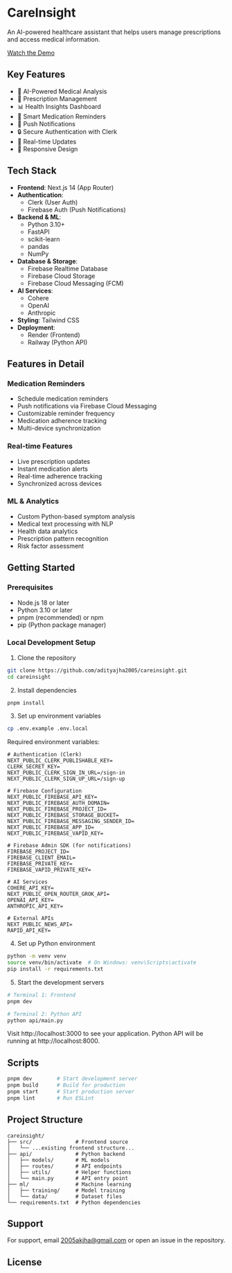 # CareInsight

An AI-powered healthcare assistant that helps users manage prescriptions and access medical information.

[Watch the Demo](CareInsight.mp4)


## Key Features

- 🤖 AI-Powered Medical Analysis
- 💊 Prescription Management
- 📊 Health Insights Dashboard
- 🔔 Smart Medication Reminders
- 📱 Push Notifications
- 🔒 Secure Authentication with Clerk
- 🔄 Real-time Updates
- 📱 Responsive Design

## Tech Stack

- **Frontend**: Next.js 14 (App Router)
- **Authentication**: 
  - Clerk (User Auth)
  - Firebase Auth (Push Notifications)
- **Backend & ML**:
  - Python 3.10+
  - FastAPI
  - scikit-learn
  - pandas
  - NumPy
- **Database & Storage**:
  - Firebase Realtime Database
  - Firebase Cloud Storage
  - Firebase Cloud Messaging (FCM)
- **AI Services**: 
  - Cohere
  - OpenAI
  - Anthropic
- **Styling**: Tailwind CSS
- **Deployment**: 
  - Render (Frontend)
  - Railway (Python API)

## Features in Detail

### Medication Reminders
- Schedule medication reminders
- Push notifications via Firebase Cloud Messaging
- Customizable reminder frequency
- Medication adherence tracking
- Multi-device synchronization

### Real-time Features
- Live prescription updates
- Instant medication alerts
- Real-time adherence tracking
- Synchronized across devices

### ML & Analytics
- Custom Python-based symptom analysis
- Medical text processing with NLP
- Health data analytics
- Prescription pattern recognition
- Risk factor assessment

## Getting Started

### Prerequisites

- Node.js 18 or later
- Python 3.10 or later
- pnpm (recommended) or npm
- pip (Python package manager)

### Local Development Setup

1. Clone the repository
```bash
git clone https://github.com/adityajha2005/careinsight.git
cd careinsight
```

2. Install dependencies
```bash
pnpm install
```

3. Set up environment variables
```bash
cp .env.example .env.local
```

Required environment variables:

```env
# Authentication (Clerk)
NEXT_PUBLIC_CLERK_PUBLISHABLE_KEY=
CLERK_SECRET_KEY=
NEXT_PUBLIC_CLERK_SIGN_IN_URL=/sign-in
NEXT_PUBLIC_CLERK_SIGN_UP_URL=/sign-up

# Firebase Configuration
NEXT_PUBLIC_FIREBASE_API_KEY=
NEXT_PUBLIC_FIREBASE_AUTH_DOMAIN=
NEXT_PUBLIC_FIREBASE_PROJECT_ID=
NEXT_PUBLIC_FIREBASE_STORAGE_BUCKET=
NEXT_PUBLIC_FIREBASE_MESSAGING_SENDER_ID=
NEXT_PUBLIC_FIREBASE_APP_ID=
NEXT_PUBLIC_FIREBASE_VAPID_KEY=

# Firebase Admin SDK (for notifications)
FIREBASE_PROJECT_ID=
FIREBASE_CLIENT_EMAIL=
FIREBASE_PRIVATE_KEY=
FIREBASE_VAPID_PRIVATE_KEY=

# AI Services
COHERE_API_KEY=
NEXT_PUBLIC_OPEN_ROUTER_GROK_API=
OPENAI_API_KEY=
ANTHROPIC_API_KEY=

# External APIs
NEXT_PUBLIC_NEWS_API=
RAPID_API_KEY=
```

4. Set up Python environment
```bash
python -m venv venv
source venv/bin/activate  # On Windows: venv\Scripts\activate
pip install -r requirements.txt
```

5. Start the development servers
```bash
# Terminal 1: Frontend
pnpm dev

# Terminal 2: Python API
python api/main.py
```

Visit http://localhost:3000 to see your application.
Python API will be running at http://localhost:8000.

## Scripts

```bash
pnpm dev        # Start development server
pnpm build      # Build for production
pnpm start      # Start production server
pnpm lint       # Run ESLint
```

## Project Structure
```
careinsight/
├── src/              # Frontend source
│   └── ...existing frontend structure...
├── api/              # Python backend
│   ├── models/       # ML models
│   ├── routes/       # API endpoints
│   ├── utils/        # Helper functions
│   └── main.py       # API entry point
├── ml/               # Machine learning
│   ├── training/     # Model training
│   └── data/         # Dataset files
└── requirements.txt  # Python dependencies
```

## Support

For support, email 2005akjha@gmail.com or open an issue in the repository.

## License

